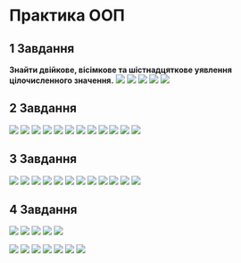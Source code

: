 # Практика ООП
## **1 Завдання**
**Знайти двійкове, вісімкове та шістнадцяткове уявлення цілочисленного значення.**
![](images/image(5).png)
![](images/image(1).png)
![](images/image(2).png)
![](images/image(3).png)
![](images/image(4).png)

## **2 Завдання**
![](images/Image19.jpg)
![](images/Image8.jpg)
![](images/Image7.jpg)
![](images/Image18.jpg)
![](images/Image9.jpg)
![](images/Image11.jpg)
![](images/Image10.jpg)
![](images/Image12.jpg)
![](images/Image13.jpg)
![](images/Image14.jpg)
![](images/Image15.jpg)
![](images/Image16.jpg)

## **3 Завдання**
![](images/Image20.jpg)
![](images/Image21.jpg)
![](images/Image22.jpg)
![](images/Image23.jpg)
![](images/Image25.jpg)
![](images/Image26.jpg)
![](images/Image24.jpg)
![](images/Image27.jpg)
![](images/Image28.jpg)
![](images/Image29.jpg)
![](images/Image30.jpg)
![](images/31.jpg)


## **4 Завдання**
![](images/Image32.jpg)
![](images/Image33.jpg)
![](images/Image36.jpg)
![](images/Image34.jpg)
![](images/Image35.jpg)

![](images/Image39.jpg)
![](images/Image4.jpg)
![](images/Image40.jpg)
![](images/Image41.jpg)
![](images/Image42.jpg)
![](images/Image43.jpg)
![](images/Image44.jpg)
